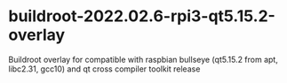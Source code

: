 # buildroot-2022.02.6-rpi3-qt5.15.2-overlay
Buildroot overlay for compatible with raspbian bullseye (qt5.15.2 from apt, libc2.31, gcc10) and qt cross compiler toolkit release
